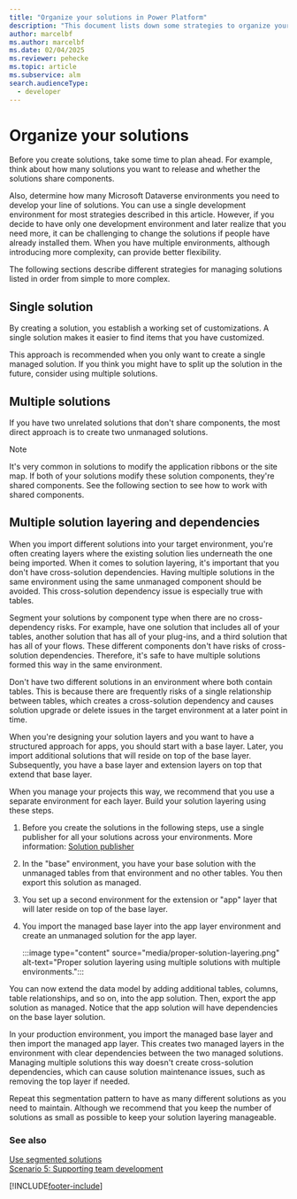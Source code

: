 ```yaml
---
title: "Organize your solutions in Power Platform"
description: "This document lists down some strategies to organize your solutions in Power Platform."
author: marcelbf
ms.author: marcelbf
ms.date: 02/04/2025
ms.reviewer: pehecke
ms.topic: article
ms.subservice: alm
search.audienceType: 
  - developer
---
```

# Organize your solutions

Before you create solutions, take some time to plan ahead. For example, think about how many solutions you want to release and whether the solutions share components.  
  
 Also, determine how many Microsoft Dataverse environments you need to develop your line of solutions. You can use a single development environment for most strategies described in this article. However, if you decide to have only one development environment and later realize that you need more, it can be challenging to change the solutions if people have already installed them. When you have multiple environments, although introducing more complexity, can provide better flexibility.  
  
The following sections describe different strategies for managing solutions listed in order from simple to more complex.  
  
## Single solution

 By creating a solution, you establish a working set of customizations. A single solution makes it easier to find items that you have customized.  
  
 This approach is recommended when you only want to create a single managed solution. If you think you might have to split up the solution in the future, consider using multiple solutions.  

## Multiple solutions

 If you have two unrelated solutions that don't share components, the most direct approach is to create two unmanaged solutions.  
  
> [!NOTE]
> It's very common in solutions to modify the application ribbons or the site map. If both of your solutions modify these solution components, they're shared components. See the following section to see how to work with shared components.

## Multiple solution layering and dependencies

When you import different solutions into your target environment, you're often creating layers where the existing solution lies underneath the one being imported. When it comes to solution layering, it's important that you don't have cross-solution dependencies. Having multiple solutions in the same environment using the same unmanaged component should be avoided. This cross-solution dependency issue is especially true with tables.

Segment your solutions by component type when there are no cross-dependency risks. For example, have one solution that includes all of your tables, another solution that has all of your plug-ins, and a third  solution that has all of your flows. These different components don't have risks of cross-solution dependencies. Therefore, it's safe to have multiple solutions formed this way in the same environment.

Don't have two different solutions in an environment where both contain tables. This is because there are frequently risks of a single relationship between tables, which creates a cross-solution dependency and causes solution upgrade or delete issues in the target environment at a later point in time.

When you're designing your solution layers and you want to have a structured approach for apps, you should start with a base layer. Later, you import additional solutions that will reside on top of the base layer. Subsequently, you have a base layer and extension layers on top that extend that base layer.

When you manage your projects this way, we recommend that you use a separate environment for each layer. Build your solution layering using these steps.

1. Before you create the solutions in the following steps, use a single publisher for all your solutions across your environments. More information: [Solution publisher](solution-concepts-alm.md#solution-publisher)
1. In the "base" environment, you have your base solution with the unmanaged tables from that environment and no other tables. You then export this solution as managed.
1. You set up a second environment for the extension or "app" layer that will later reside on top of the base layer.  
1. You import the managed base layer into the app layer environment and create an unmanaged solution for the app layer.  

   :::image type="content" source="media/proper-solution-layering.png" alt-text="Proper solution layering using multiple solutions with multiple environments.":::

You can now extend the data model by adding additional tables, columns, table relationships, and so on, into the app solution. Then, export the app solution as managed. Notice that the app solution will have dependencies on the base layer solution.

In your production environment, you import the managed base layer and then import the managed app layer. This creates two managed layers in the environment with clear dependencies between the two managed solutions. Managing multiple solutions this way doesn't create cross-solution dependencies, which can cause solution maintenance issues, such as removing the top layer if needed.  

Repeat this segmentation pattern to have as many different solutions as you need to maintain. Although we recommend that you keep the number of solutions as small as possible to keep your solution layering manageable.

### See also  

[Use segmented solutions](./segmented-solutions-alm.md) <br />
[Scenario 5: Supporting team development](team-development-alm.md)


[!INCLUDE[footer-include](../includes/footer-banner.md)]
